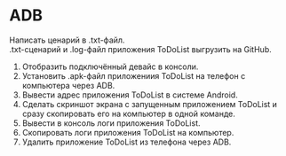 # ADB

Написать ценарий в .txt-файл.  
.txt-сценарий и .log-файл приложения ToDoList выгрузить на GitHub.
1. Отобразить подключённый девайс в консоли.
2. Установить .apk-файл приложениия ToDoList на телефон с компьютера через ADB.
3. Вывести адрес приложения ToDoList в системе Android.
4. Сделать скриншот экрана с запущенным приложением ToDoList и сразу скопировать его на компьютер в одной команде.
5. Вывести в консоль логи приложения ToDoList.
6. Скопировать логи приложения ToDoList на компьютер.
7. Удалить приложение ToDoList из телефона через ADB.
